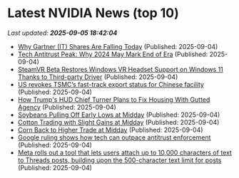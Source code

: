 # Latest NVIDIA News (top 10)
_Last updated: **2025-09-05 18:42:04**_

- [Why Gartner (IT) Shares Are Falling Today](https://finance.yahoo.com/news/why-gartner-shares-falling-today-183609814.html) (Published: 2025-09-04)
- [Tech Antitrust Peak: Why 2024 May Mark End of Era](https://android.gadgethacks.com/news/tech-antitrust-peak-why-2024-may-mark-end-of-era/) (Published: 2025-09-04)
- [SteamVR Beta Restores Windows VR Headset Support on Windows 11 Thanks to Third-party Driver](https://www.roadtovr.com/steamvr-beta-windows-mixed-reality-support-oasis-driver/) (Published: 2025-09-04)
- [US revokes TSMC’s fast-track export status for Chinese facility](https://techpinions.com/us-revokes-tsmcs-fast-track-export-status-for-chinese-facility/) (Published: 2025-09-04)
- [How Trump's HUD Chief Turner Plans to Fix Housing With Gutted Agency](https://biztoc.com/x/cc9829c87decc7f0) (Published: 2025-09-04)
- [Soybeans Pulling Off Early Lows at Midday](https://biztoc.com/x/00a9d84220fc149a) (Published: 2025-09-04)
- [Cotton Trading with Slight Gains at Midday](https://biztoc.com/x/df746201099a4fbc) (Published: 2025-09-04)
- [Corn Back to Higher Trade at Midday](https://biztoc.com/x/0f5eb29d8c80d5c5) (Published: 2025-09-04)
- [Google ruling shows how tech can outpace antitrust enforcement](https://biztoc.com/x/39fb299b10c20a55) (Published: 2025-09-04)
- [Meta rolls out a tool that lets users attach up to 10,000 characters of text to Threads posts, building upon the 500-character text limit for posts](https://biztoc.com/x/9e142154511a27a8) (Published: 2025-09-04)
